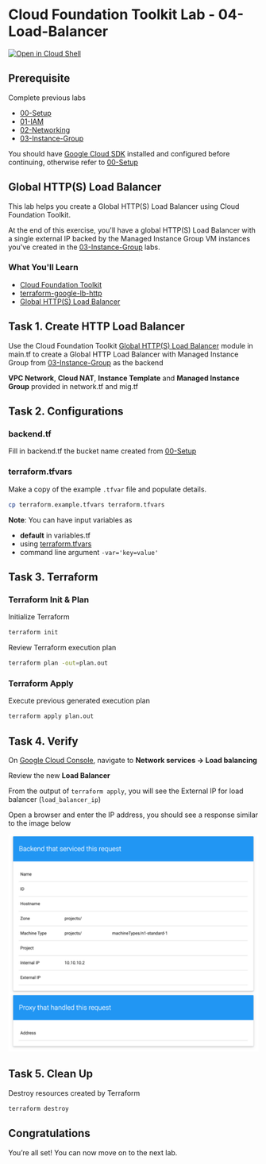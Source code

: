 
# Cloud Foundation Toolkit Lab - 04-Load-Balancer
[![Open in Cloud Shell](https://gstatic.com/cloudssh/images/open-btn.svg)](https://ssh.cloud.google.com/cloudshell/editor?cloudshell_git_repo=https%3A%2F%2Fgithub.com%2Fterraform-google-modules%2Fcloud-foundation-training&cloudshell_open_in_editor=main.tf&cloudshell_tutorial=README.md&cloudshell_working_dir=04-Load-Balancer)

## Prerequisite

Complete previous labs
* [00-Setup](https://github.com/terraform-google-modules/cloud-foundation-training/tree/master/00-Setup/README.md)
* [01-IAM](https://github.com/terraform-google-modules/cloud-foundation-training/tree/master/01-IAM/README.md)
* [02-Networking](https://github.com/terraform-google-modules/cloud-foundation-training/tree/master/02-Networking/README.md)
* [03-Instance-Group](https://github.com/terraform-google-modules/cloud-foundation-training/tree/master/03-Instance-Group/README.md)

You should have [Google Cloud SDK](https://cloud.google.com/sdk/docs/downloads-interactive) installed and configured before continuing, otherwise refer to [00-Setup](https://github.com/terraform-google-modules/cloud-foundation-training/tree/master/00-Setup/README.md)

## Global HTTP(S) Load Balancer

This lab helps you create a Global HTTP(S) Load Balancer using Cloud Foundation Toolkit.

At the end of this exercise, you'll have a global HTTP(S) Load Balancer with a single external IP backed by the Managed Instance Group VM instances you've created in the [03-Instance-Group](https://github.com/terraform-google-modules/cloud-foundation-training/tree/master/03-Instance-Group/README.md) labs.

### What You'll Learn

* [Cloud Foundation Toolkit](https://cloud.google.com/foundation-toolkit/)
* [terraform-google-lb-http](https://github.com/terraform-google-modules/terraform-google-lb-http)
* [Global HTTP(S) Load Balancer](https://cloud.google.com/load-balancing/docs/https)


## Task 1. Create HTTP Load Balancer

Use the Cloud Foundation Toolkit [Global HTTP(S) Load Balancer](https://github.com/terraform-google-modules/terraform-google-lb-http) module in <walkthrough-editor-open-file filePath="main.tf">
main.tf</walkthrough-editor-open-file> to create a Global HTTP Load Balancer with Managed Instance Group from [03-Instance-Group](https://github.com/terraform-google-modules/cloud-foundation-training/tree/master/03-Instance-Group/README.md) as the backend

**VPC Network**, **Cloud NAT**, **Instance Template** and **Managed Instance Group** provided in <walkthrough-editor-open-file filePath="network.tf">
network.tf</walkthrough-editor-open-file> and <walkthrough-editor-open-file filePath="mig.tf">
mig.tf</walkthrough-editor-open-file>

## Task 2. Configurations

### backend.tf

Fill in <walkthrough-editor-open-file filePath="backend.tf">
backend.tf</walkthrough-editor-open-file> the bucket name created from [00-Setup](https://github.com/terraform-google-modules/cloud-foundation-training/tree/master/00-Setup/README.md)

### terraform.tfvars

Make a copy of the example `.tfvar` file and populate details.
```bash
cp terraform.example.tfvars terraform.tfvars
```

**Note**: You can have input variables as

* **default** in <walkthrough-editor-open-file filePath="variables.tf">
variables.tf</walkthrough-editor-open-file>
* using [terraform.tfvars](https://www.terraform.io/docs/configuration/variables.html#variable-definitions-tfvars-files)
* command line argument `-var='key=value'`

## Task 3. Terraform

### Terraform Init & Plan
Initialize Terraform
```bash
terraform init
```

Review Terraform execution plan
```bash
terraform plan -out=plan.out
```

### Terraform Apply

Execute previous generated execution plan

```bash
terraform apply plan.out
```

## Task 4. Verify

On [Google Cloud Console](https://console.cloud.google.com/), navigate to **Network services -> Load balancing**

Review the new **Load Balancer**

From the output of `terraform apply`, you will see the External IP for load balancer (`load_balancer_ip`)

Open a browser and enter the IP address, you should see a response similar to the image below

![image](./images/response.png "Sample Response")

## Task 5. Clean Up

Destroy resources created by Terraform

```bash
terraform destroy
```

## Congratulations

<walkthrough-conclusion-trophy></walkthrough-conclusion-trophy>

You’re all set! You can now move on to the next lab.
